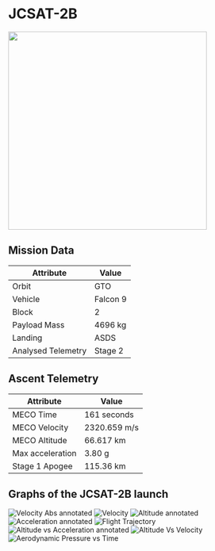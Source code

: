 # JCSAT-2B

<img src="http://i.imgur.com/S6bjdbP.png" width=400px>

## Mission Data

| Attribute | Value |
| ------------- | ------------- |
| Orbit | GTO  |
| Vehicle | Falcon 9  |
| Block | 2  |
| Payload Mass | 4696 kg |
| Landing | ASDS |
| Analysed Telemetry| Stage 2 |




## Ascent Telemetry

| Attribute | Value |
| ------------- | ------------- |
| MECO Time | 161 seconds |
| MECO Velocity | 2320.659 m/s |
| MECO Altitude | 66.617 km |
| Max acceleration | 3.80 g|
| Stage 1 Apogee | 115.36 km |





## Graphs of the JCSAT-2B launch

![Velocity Abs annotated](https://github.com/shahar603/Telemetry-Data/blob/master/JCSAT-2B/Graphs/Velocity%20Abs%20annotated.png)
![Velocity](https://github.com/shahar603/Telemetry-Data/blob/master/JCSAT-2B/Graphs/Velocity.png)
![Altitude annotated](https://github.com/shahar603/Telemetry-Data/blob/master/JCSAT-2B/Graphs/Altitude%20annotated.png)
![Acceleration annotated](https://github.com/shahar603/Telemetry-Data/blob/master/JCSAT-2B/Graphs/Acceleration%20annotated.png)
![Flight Trajectory](https://github.com/shahar603/Telemetry-Data/blob/master/JCSAT-2B/Graphs/Flight%20Trajectory.png)
![Altitude vs Acceleration annotated](https://github.com/shahar603/Telemetry-Data/blob/master/JCSAT-2B/Graphs/Altitude%20vs%20Acceleration%20annotated.png)
![Altitude Vs Velocity](https://github.com/shahar603/Telemetry-Data/blob/master/JCSAT-2B/Graphs/Altitude%20Vs%20Velocity.png)
![Aerodynamic Pressure vs Time](https://github.com/shahar603/Telemetry-Data/blob/master/JCSAT-2B/Graphs/Aerodynamic%20Pressure.png)
